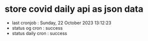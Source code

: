 # store covid daily api as json data

- last cronjob : Sunday, 22 October 2023 13:12:23
- status og cron : success
- status daily cron : success
      
      